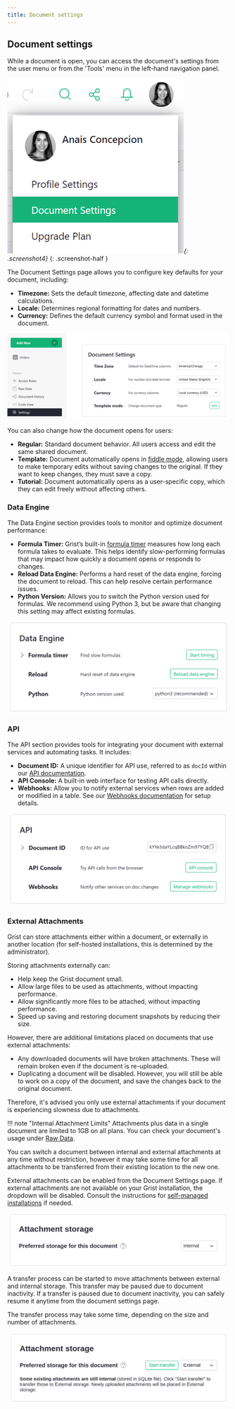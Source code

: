 ```yaml
---
title: Document settings
---
```


## Document settings

While a document is open, you can access the document's settings from the user menu or from the 'Tools' menu in the left-hand navigation panel.

*![document-settings](images/document-settings.png){: .screenshot4}*
{: .screenshot-half }

The Document Settings page allows you to configure key defaults for your document, including:

- **Timezone:** Sets the default timezone, affecting date and datetime calculations.
- **Locale:** Determines regional formatting for dates and numbers.
- **Currency:** Defines the default currency symbol and format used in the document.

<span class="screenshot-large">*![document-settings-details](images/document-settings/document-settings-details.png)*</span>

You can also change how the document opens for users:

- **Regular:** Standard document behavior. All users access and edit the same shared document.
- **Template:** Document automatically opens in [fiddle mode](glossary.md#fiddle-mode), allowing users to make temporary edits without saving changes to the original. If they want to keep changes, they must save a copy.
- **Tutorial:** Document automatically opens as a user-specific copy, which they can edit freely without affecting others.

### Data Engine

The Data Engine section provides tools to monitor and optimize document performance:

- **Formula Timer:** Grist’s built-in [formula timer](formula-timer.md) measures how long each formula takes to evaluate. This helps identify slow-performing formulas that may impact how quickly a document opens or responds to changes.
- **Reload Data Engine:** Performs a hard reset of the data engine, forcing the document to reload. This can help resolve certain performance issues.
- **Python Version:** Allows you to switch the Python version used for formulas. We recommend using Python 3, but be aware that changing this setting may affect existing formulas.

<span class="screenshot-large">*![document-settings-data-engine](images/document-settings/document-settings-data-engine.png)*</span>

### API

The API section provides tools for integrating your document with external services and automating tasks. It includes:

- **Document ID:** A unique identifier for API use, referred to as `docId` within our [API documentation](api.md).
- **API Console:** A built-in web interface for testing API calls directly.
- **Webhooks:** Allow you to notify external services when rows are added or modified in a table. See our [Webhooks documentation](webhooks.md) for setup details.

<span class="screenshot-large">*![document-settings-api](images/document-settings/document-settings-api.png)*</span>

### External Attachments

Grist can store attachments either within a document, or externally in another location (for self-hosted installations, this is determined by the administrator).

Storing attachments externally can:

- Help keep the Grist document small.
- Allow large files to be used as attachments, without impacting performance.
- Allow significantly more files to be attached, without impacting performance.
- Speed up saving and restoring document snapshots by reducing their size.

However, there are additional limitations placed on documents that use external attachments:

- Any downloaded documents will have broken attachments. These will remain broken even if the document is re-uploaded.
- Duplicating a document will be disabled. However, you will still be able to work on a copy of the document, and save the changes back to the original document.

Therefore, it's advised you only use external attachments if your document is experiencing slowness due to attachments.

!!! note "Internal Attachment Limits"
    Attachments plus data in a single document are limited to 1GB on all plans. You can check your document's usage under [Raw Data](raw-data.md).

You can switch a document between internal and external attachments at any time without restriction, however it may take some time for all attachments to be transferred from their existing location to the new one.

External attachments can be enabled from the Document Settings page. If external attachments are not available on your Grist installation, the dropdown will be disabled. Consult the instructions for [self-managed installations](self-managed.md#how-do-i-enable-external-attachments) if needed.

<span class="screenshot-large">*![attachment-storage-setting](images/document-settings/attachment-storage-setting.png)*</span>

A transfer process can be started to move attachments between external and internal storage. This transfer may be paused due to document inactivity. If a transfer is paused due to document inactivity, you can safely resume it anytime from the document settings page.

The transfer process may take some time, depending on the size and number of attachments. 

<span class="screenshot-large">*![attachment-storage-transfer](images/document-settings/attachment-storage-transfer.png)*</span>
